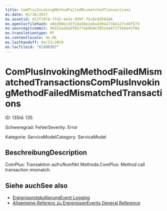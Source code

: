 ```yaml
---
title: ComPlusInvokingMethodFailedMismatchedTransactions
ms.date: 03/30/2017
ms.assetid: d13f1978-ff42-443a-939f-75c8c8d50286
ms.openlocfilehash: e0e498ecd372da56e2aba4304a7164127cd8f574
ms.sourcegitcommit: 9b552addadfb57fab0b9e7852ed4f1f1b8a42f8e
ms.translationtype: MT
ms.contentlocale: de-DE
ms.lasthandoff: 04/23/2019
ms.locfileid: "61999387"
---
```

# <a name="complusinvokingmethodfailedmismatchedtransactions"></a><span data-ttu-id="2984c-102">ComPlusInvokingMethodFailedMismatchedTransactions</span><span class="sxs-lookup"><span data-stu-id="2984c-102">ComPlusInvokingMethodFailedMismatchedTransactions</span></span>
<span data-ttu-id="2984c-103">ID: 135</span><span class="sxs-lookup"><span data-stu-id="2984c-103">Id: 135</span></span>  
  
 <span data-ttu-id="2984c-104">Schweregrad: Fehler</span><span class="sxs-lookup"><span data-stu-id="2984c-104">Severity: Error</span></span>  
  
 <span data-ttu-id="2984c-105">Kategorie: ServiceModel</span><span class="sxs-lookup"><span data-stu-id="2984c-105">Category: ServiceModel</span></span>  
  
## <a name="description"></a><span data-ttu-id="2984c-106">Beschreibung</span><span class="sxs-lookup"><span data-stu-id="2984c-106">Description</span></span>  
 <span data-ttu-id="2984c-107">ComPlus: Transaktion aufrufkonflikt Methode.</span><span class="sxs-lookup"><span data-stu-id="2984c-107">ComPlus: Method call transaction mismatch.</span></span>  
  
## <a name="see-also"></a><span data-ttu-id="2984c-108">Siehe auch</span><span class="sxs-lookup"><span data-stu-id="2984c-108">See also</span></span>

- [<span data-ttu-id="2984c-109">Ereignisprotokollierung</span><span class="sxs-lookup"><span data-stu-id="2984c-109">Event Logging</span></span>](../../../../../docs/framework/wcf/diagnostics/event-logging/index.md)
- [<span data-ttu-id="2984c-110">Allgemeine Referenz zu Ereignissen</span><span class="sxs-lookup"><span data-stu-id="2984c-110">Events General Reference</span></span>](../../../../../docs/framework/wcf/diagnostics/event-logging/events-general-reference.md)
